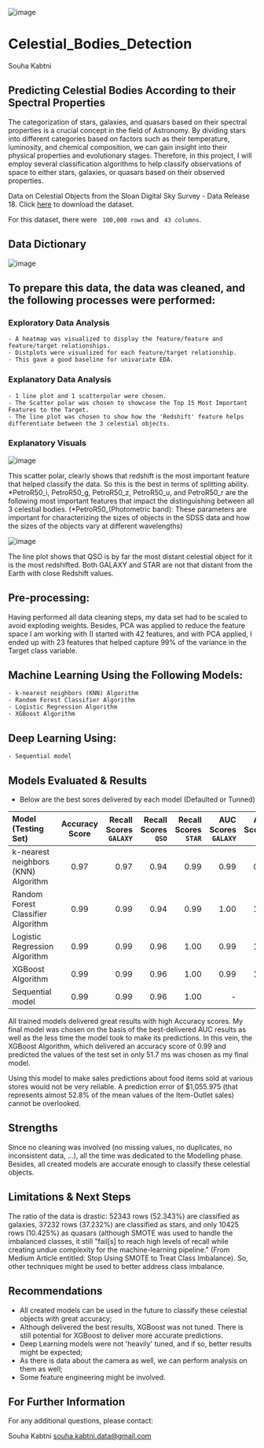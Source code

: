 ![image](https://github.com/Souha-Kabtni/Celestial_Bodies_Detection/assets/133057039/7d0e9e30-8584-4bb6-b65c-a803b34c48f3)


# Celestial_Bodies_Detection

Souha Kabtni

## Predicting Celestial Bodies According to their Spectral Properties

The categorization of stars, galaxies, and quasars based on their spectral properties is a crucial concept in the field of Astronomy. By dividing stars into different categories based on factors such as their temperature, luminosity, and chemical composition, we can gain insight into their physical properties and evolutionary stages. Therefore, in this project, I will employ several classification algorithms to help classify observations of space to either stars, galaxies, or quasars based on their observed properties.


Data on Celestial Objects from the Sloan Digital Sky Survey - Data Release 18. Click [here](https://docs.google.com/spreadsheets/d/1r0O_8CsKY4KMKlf2aHoOIxbXElmb_fVxeNreNhfS8ms/edit#gid=2032989002) to download the dataset.

For this dataset, there were ``` 100,000 rows```  and ``` 43 columns```.

## Data Dictionary

![image](https://github.com/Souha-Kabtni/Celestial_Bodies_Detection/assets/133057039/a24499b6-73c8-4804-968f-c3823eb9f85b)


## To prepare this data, the data was cleaned, and the following processes were performed:

### Exploratory Data Analysis

    - A heatmap was visualized to display the feature/feature and feature/target relationships. 
    - Distplots were visualized for each feature/target relationship. 
    - This gave a good baseline for univariate EDA.

### Explanatory Data Analysis

    - 1 line plot and 1 scatterpolar were chosen.
    - The Scatter polar was chosen to showcase the Top 15 Most Important Features to the Target. 
    - The line plot was chosen to show how the 'Redshift' feature helps differentiate between the 3 celestial objects. 

### Explanatory Visuals

![image](https://github.com/Souha-Kabtni/Celestial_Bodies_Detection/assets/133057039/25cfcd90-7d58-4280-8d5b-30e35e0c079b)


This scatter polar, clearly shows that redshift is the most important feature that helped classify the data. So this is the best in terms of splitting ability. *PetroR50_i, PetroR50_g, PetroR50_z, PetroR50_u, and PetroR50_r are the following most important features that impact the distinguishing between all 3 celestial bodies. (*PetroR50_(Photometric band): These parameters are important for characterizing the sizes of objects in the SDSS data and how the sizes of the objects vary at different wavelengths)

![image](https://github.com/Souha-Kabtni/Celestial_Bodies_Detection/assets/133057039/f7aee84c-39b4-426a-9ecc-97d1019d4268)

The line plot shows that QSO is by far the most distant celestial object for it is the most redshifted. Both GALAXY and STAR are not that distant from the Earth with close Redshift values.

## Pre-processing:

Having performed all data cleaning steps, my data set had to be scaled to avoid exploding weights. Besides, PCA was applied to reduce the feature space I am working with (I started with 42 features, and with PCA applied, I ended up with 23 features that helped capture 99% of the variance in the Target class variable. 

## Machine Learning Using the Following Models:

    - k-nearest neighbors (KNN) Algorithm
    - Random Forest Classifier Algorithm
    - Logistic Regression Algorithm
    - XGBoost Algorithm

## Deep Learning Using:
    - Sequential model


## Models Evaluated & Results

+ Below are the best sores delivered by each model (Defaulted or Tunned)

| Model (Testing Set)  | Accuracy Score | Recall Scores `GALAXY` |Recall Scores `QSO`|Recall Scores `STAR`|AUC Scores `GALAXY`|AUC Scores `QSO`|AUC Scores `STAR`| Wall time (prediction time)|
| :---         |     :---:      |          ---: |          ---: |          ---: |          ---: |          ---: |          ---: |          ---: |
| k-nearest neighbors (KNN) Algorithm | 0.97 | 0.97 | 0.94 | 0.99 | 0.99 | 0.98 | 0.99 | 35 s |
| Random Forest Classifier Algorithm | 0.99 | 0.99 | 0.94 | 0.99 | 1.00 | 1.00 | 1.00 | 1.6 s |
| Logistic Regression Algorithm | 0.99 | 0.99 | 0.96 | 1.00 | 0.99 | 1.00 | 1.00 | 25 ms |
| XGBoost Algorithm | 0.99 | 0.99 | 0.96 | 1.00 | 0.99 | 1.00 | 1.00 | 51.7 ms |
| Sequential model | 0.99 | 0.99 | 0.96 | 1.00 | - | - | - | 2.64 s |


All trained models delivered great results with high Accuracy scores. My final model was chosen on the basis of the best-delivered AUC results as well as the less time the model took to make its predictions. In this vein, the XGBoost Algorithm, which delivered an accuracy score of 0.99 and predicted the values of the test set in only 51.7 ms was chosen as my final model.


Using this model to make sales predictions about food items sold at various stores would not be very reliable. A prediction error of  $1,055.975 (that represents almost 52.8% of the mean values of the Item-Outlet sales) cannot be overlooked.


## Strengths

Since no cleaning was involved (no missing values, no duplicates, no inconsistent data, …), all the time was dedicated to the Modelling phase. Besides, all created models are accurate enough to classify these celestial objects.

## Limitations & Next Steps

The ratio of the data is drastic: 52343 rows (52.343%) are classified as galaxies, 37232 rows (37.232%) are classified as stars, and only 10425 rows (10.425%) as quasars (although SMOTE was used to handle the imbalanced classes, it still "fail[s] to reach high levels of recall while creating undue complexity for the machine-learning pipeline." (From Medium Article entitled: Stop Using SMOTE to Treat Class Imbalance). So, other techniques might be used to better address class imbalance.

## Recommendations

+ All created models can be used in the future to classify these celestial objects with great accuracy;
+ Although delivered the best results, XGBoost was not tuned. There is still potential for XGBoost to deliver more accurate predictions.
+ Deep Learning models were not 'heavily' tuned, and if so, better results might be expected;
+ As there is data about the camera as well, we can perform analysis on them as well;
+ Some feature engineering might be involved.

## For Further Information
For any additional questions, please contact:

Souha Kabtni
souha.kabtni.data@gmail.com

